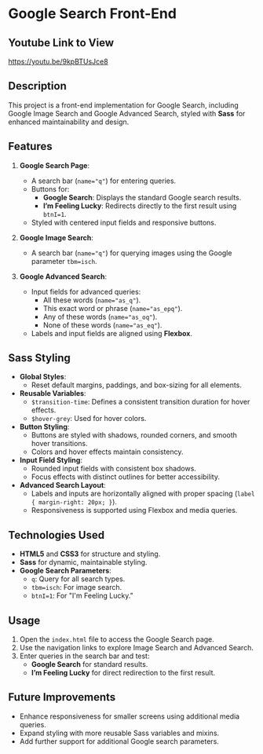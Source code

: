 # Google Search Front-End

## Youtube Link to View
https://youtu.be/9kpBTUsJce8

## Description
This project is a front-end implementation for Google Search, including Google Image Search and Google Advanced Search, styled with **Sass** for enhanced maintainability and design.

## Features
1. **Google Search Page**:
   - A search bar (`name="q"`) for entering queries.
   - Buttons for:
     - **Google Search**: Displays the standard Google search results.
     - **I’m Feeling Lucky**: Redirects directly to the first result using `btnI=1`.
   - Styled with centered input fields and responsive buttons.

2. **Google Image Search**:
   - A search bar (`name="q"`) for querying images using the Google parameter `tbm=isch`.

3. **Google Advanced Search**:
   - Input fields for advanced queries:
     - All these words (`name="as_q"`).
     - This exact word or phrase (`name="as_epq"`).
     - Any of these words (`name="as_oq"`).
     - None of these words (`name="as_eq"`).
   - Labels and input fields are aligned using **Flexbox**.

## Sass Styling
- **Global Styles**:
  - Reset default margins, paddings, and box-sizing for all elements.
- **Reusable Variables**:
  - `$transition-time`: Defines a consistent transition duration for hover effects.
  - `$hover-grey`: Used for hover colors.
- **Button Styling**:
  - Buttons are styled with shadows, rounded corners, and smooth hover transitions.
  - Colors and hover effects maintain consistency.
- **Input Field Styling**:
  - Rounded input fields with consistent box shadows.
  - Focus effects with distinct outlines for better accessibility.
- **Advanced Search Layout**:
  - Labels and inputs are horizontally aligned with proper spacing (`label { margin-right: 20px; }`).
  - Responsiveness is supported using Flexbox and media queries.

## Technologies Used
- **HTML5** and **CSS3** for structure and styling.
- **Sass** for dynamic, maintainable styling.
- **Google Search Parameters**:
  - `q`: Query for all search types.
  - `tbm=isch`: For image search.
  - `btnI=1`: For "I'm Feeling Lucky."

## Usage
1. Open the `index.html` file to access the Google Search page.
2. Use the navigation links to explore Image Search and Advanced Search.
3. Enter queries in the search bar and test:
   - **Google Search** for standard results.
   - **I’m Feeling Lucky** for direct redirection to the first result.

## Future Improvements
- Enhance responsiveness for smaller screens using additional media queries.
- Expand styling with more reusable Sass variables and mixins.
- Add further support for additional Google search parameters.
